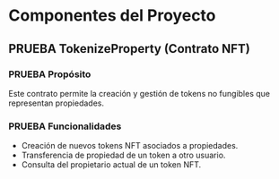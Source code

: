 # Componentes del Proyecto

## PRUEBA TokenizeProperty (Contrato NFT)

### PRUEBA Propósito
Este contrato permite la creación y gestión de tokens no fungibles que representan propiedades.

### PRUEBA Funcionalidades
- Creación de nuevos tokens NFT asociados a propiedades.
- Transferencia de propiedad de un token a otro usuario.
- Consulta del propietario actual de un token NFT.